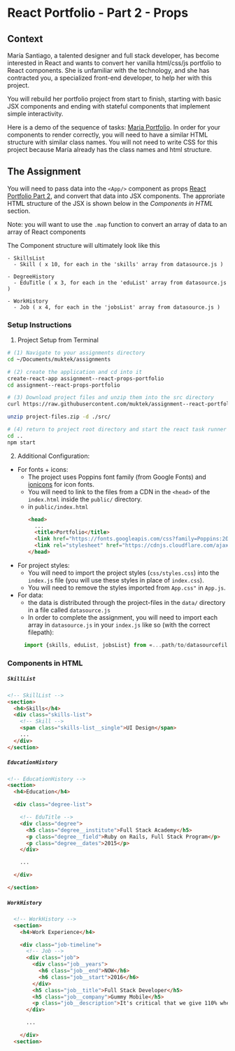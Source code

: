 # React Portfolio - Part 2 - Props

## Context
María Santiago, a talented designer and full stack developer, has become interested in React and wants to convert her vanilla html/css/js portfolio to React components. She is unfamiliar with the technology, and she has contracted you, a specialized front-end developer, to help her with this project.

You will rebuild her portfolio project from start to finish, starting with basic JSX components and ending with stateful components that implement simple interactivity.

Here is a demo of the sequence of tasks: [Maria Portfolio](https://vanilla-to-react.surge.sh/). In order for your components to render correctly, you will need to have a similar HTML structure with similar class names. You will not need to write CSS for this project because María already has the class names and html structure.

## The Assignment
You will need to pass data into the `<App/>` component as props [React Portfolio Part 2](https://vanilla-to-react.surge.sh/portfolio-v2.html), and convert that data into JSX components. The approriate HTML structure of the JSX is shown below in the _Components in HTML_ section.

Note: you will want to use the `.map` function to convert an array of data to an array of React components

The Component structure will ultimately look like this
```
- SkillsList
  - Skill ( x 10, for each in the 'skills' array from datasource.js )

- DegreeHistory
  - EduTitle ( x 3, for each in the 'eduList' array from datasource.js )

- WorkHistory
  - Job ( x 4, for each in the 'jobsList' array from datasource.js )

```

### Setup Instructions

1. Project Setup from Terminal
```sh
# (1) Navigate to your assignments directory
cd ~/Documents/muktek/assignments

# (2) create the application and cd into it
create-react-app assignment--react-props-portfolio
cd assignment--react-props-portfolio

# (3) Download project files and unzip them into the src directory
curl https://raw.githubusercontent.com/muktek/assignment--react-portfolio-02-props/master/project-files.zip > project-files.zip

unzip project-files.zip -d ./src/

# (4) return to project root directory and start the react task runner
cd ..
npm start
```

2. Additional Configuration:
  - For fonts + icons:
    - The project uses Poppins font family (from Google Fonts) and [ionicons](http://ionicons.com/) for icon fonts.
    - You will need to link to the files from a CDN in the `<head>` of the `index.html` inside the `public/` directory.
    - in `public/index.html`
      ```html
      <head>
        ...
        <title>Portfolio</title>
        <link href="https://fonts.googleapis.com/css?family=Poppins:200,300,400,500,600,700,800" rel="stylesheet">
        <link rel="stylesheet" href="https://cdnjs.cloudflare.com/ajax/libs/ionicons/2.0.1/css/ionicons.min.css">
      </head>
      ```
  - For project styles:  
    - You will need to import the project styles (`css/styles.css`) into the `index.js` file (you will use these styles in place of `index.css`).
    - You will need to remove the styles imported from `App.css"` in `App.js`.
  - For data:
    - the data is distributed through the project-files in the `data/` directory in a file called `datasource.js`
    - In order to complete the assignment, you will need to import each array in `datasource.js` in your `index.js` like so (with the correct filepath):
    ```js
      import {skills, eduList, jobsList} from «...path/to/datasourcefile.js...»
    ```



### Components in HTML

##### `SkillList`
```html
<!-- SkillList -->
<section>
  <h4>Skills</h4>
  <div class="skills-list">
    <!-- Skill -->
    <span class="skills-list__single">UI Design</span>
    ...
  </div>
</section>
```

##### `EducationHistory`
```html
<!-- EducationHistory -->
<section>
  <h4>Education</h4>

  <div class="degree-list">

    <!-- EduTitle -->
    <div class="degree">
      <h5 class="degree__institute">Full Stack Academy</h5>
      <p class="degree__field">Ruby on Rails, Full Stack Program</p>
      <p class="degree__dates">2015</p>
    </div>

    ...

  </div>

</section>
```

##### `WorkHistory`
```html
  <!-- WorkHistory -->
  <section>
    <h4>Work Experience</h4>

    <div class="job-timeline">
      <!-- Job -->
      <div class="job">
        <div class="job__years">
          <h6 class="job__end">NOW</h6>
          <h6 class="job__start">2016</h6>
        </div>
        <h5 class="job__title">Full Stack Developer</h5>
        <h5 class="job__company">Gummy Mobile</h5>
        <p class="job__description">It's critical that we give 110% when proactively incentivizing stand-ups. Change the way you do business - adopt seamless industry leaders. Going forward, our knowledge transfer capability will deliver value to executive searches.</p>
      </div>

      ...

    </div>
  <section>

```
